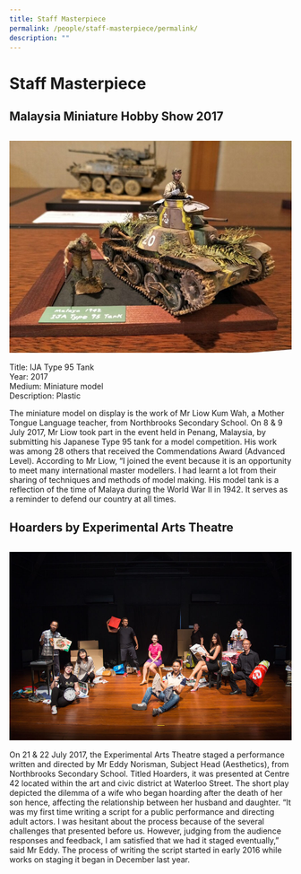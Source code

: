 ```yaml
---
title: Staff Masterpiece
permalink: /people/staff-masterpiece/permalink/
description: ""
---
```

Staff Masterpiece
=================
Malaysia Miniature Hobby Show 2017
----------------------------------

<div>

<div style="float: right">

![](/images/rsz_malaysiaminiature.jpg)

</div><div>

Title: IJA Type 95 Tank  
Year: 2017  
Medium: Miniature model  
Description: Plastic

The miniature model on display is the work of Mr Liow Kum Wah, a Mother Tongue Language teacher, from Northbrooks Secondary School. On 8 & 9 July 2017, Mr Liow took part in the event held in Penang, Malaysia, by submitting his Japanese Type 95 tank for a model competition. His work was among 28 others that received the Commendations Award (Advanced Level). According to Mr Liow, “I joined the event because it is an opportunity to meet many international master modellers. I had learnt a lot from their sharing of techniques and methods of model making. His model tank is a reflection of the time of Malaya during the World War II in 1942. It serves as a reminder to defend our country at all times.

</div></div>

Hoarders by Experimental Arts Theatre
-------------------------------------

<div>

<div style="float: left">

![](/images/Hoarders.jpeg)

</div><div>

On 21 & 22 July 2017, the Experimental Arts Theatre staged a performance written and directed by Mr Eddy Norisman, Subject Head (Aesthetics), from Northbrooks Secondary School. Titled Hoarders, it was presented at Centre 42 located within the art and civic district at Waterloo Street. The short play depicted the dilemma of a wife who began hoarding after the death of her son hence, affecting the relationship between her husband and daughter. “It was my first time writing a script for a public performance and directing adult actors. I was hesitant about the process because of the several challenges that presented before us. However, judging from the audience responses and feedback, I am satisfied that we had it staged eventually,” said Mr Eddy. The process of writing the script started in early 2016 while works on staging it began in December last year.

</div></div>




